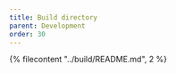```yaml
---
title: Build directory
parent: Development
order: 30
---
```


{% filecontent "../build/README.md", 2 %}
